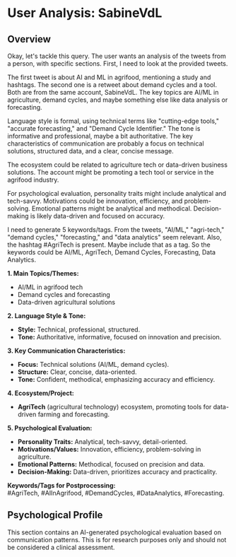 # User Analysis: SabineVdL

## Overview

<think>
Okay, let's tackle this query. The user wants an analysis of the tweets from a person, with specific sections. First, I need to look at the provided tweets.

The first tweet is about AI and ML in agrifood, mentioning a study and hashtags. The second one is a retweet about demand cycles and a tool. Both are from the same account, SabineVdL. The key topics are AI/ML in agriculture, demand cycles, and maybe something else like data analysis or forecasting.

Language style is formal, using technical terms like "cutting-edge tools," "accurate forecasting," and "Demand Cycle Identifier." The tone is informative and professional, maybe a bit authoritative. The key characteristics of communication are probably a focus on technical solutions, structured data, and a clear, concise message.

The ecosystem could be related to agriculture tech or data-driven business solutions. The account might be promoting a tech tool or service in the agrifood industry. 

For psychological evaluation, personality traits might include analytical and tech-savvy. Motivations could be innovation, efficiency, and problem-solving. Emotional patterns might be analytical and methodical. Decision-making is likely data-driven and focused on accuracy.

I need to generate 5 keywords/tags. From the tweets, "AI/ML," "agri-tech," "demand cycles," "forecasting," and "data analytics" seem relevant. Also, the hashtag #AgriTech is present. Maybe include that as a tag. So the keywords could be AI/ML, AgriTech, Demand Cycles, Forecasting, Data Analytics.
</think>

**1. Main Topics/Themes:**  
- AI/ML in agrifood tech  
- Demand cycles and forecasting  
- Data-driven agricultural solutions  

**2. Language Style & Tone:**  
- **Style:** Technical, professional, structured.  
- **Tone:** Authoritative, informative, focused on innovation and precision.  

**3. Key Communication Characteristics:**  
- **Focus:** Technical solutions (AI/ML, demand cycles).  
- **Structure:** Clear, concise, data-oriented.  
- **Tone:** Confident, methodical, emphasizing accuracy and efficiency.  

**4. Ecosystem/Project:**  
- **AgriTech** (agricultural technology) ecosystem, promoting tools for data-driven farming and forecasting.  

**5. Psychological Evaluation:**  
- **Personality Traits:** Analytical, tech-savvy, detail-oriented.  
- **Motivations/Values:** Innovation, efficiency, problem-solving in agriculture.  
- **Emotional Patterns:** Methodical, focused on precision and data.  
- **Decision-Making:** Data-driven, prioritizes accuracy and practicality.  

**Keywords/Tags for Postprocessing:**  
#AgriTech, #AIInAgrifood, #DemandCycles, #DataAnalytics, #Forecasting.

## Psychological Profile

This section contains an AI-generated psychological evaluation based on communication patterns. This is for research purposes only and should not be considered a clinical assessment.